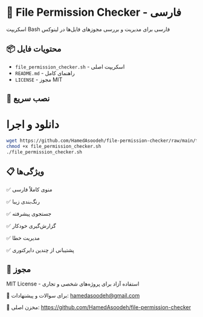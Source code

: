# 📂 File Permission Checker - فارسی

اسکریپت Bash فارسی برای مدیریت و بررسی مجوزهای فایل‌ها در لینوکس

## 📦 محتویات فایل

- `file_permission_checker.sh` - اسکریپت اصلی
- `README.md` - راهنمای کامل
- `LICENSE` - مجوز MIT

## 🚀 نصب سریع


# دانلود و اجرا
```bash
wget https://github.com/HamedAsoodeh/file-permission-checker/raw/main/file_permission_checker.sh
chmod +x file_permission_checker.sh
./file_permission_checker.sh

```


## 📋 ویژگی‌ها

✅ منوی کاملاً فارسی

✅ رنگ‌بندی زیبا

✅ جستجوی پیشرفته

✅ گزارش‌گیری خودکار

✅ مدیریت خطا

✅ پشتیبانی از چندین دایرکتوری



## 📜 مجوز
MIT License - استفاده آزاد برای پروژه‌های شخصی و تجاری

📧 برای سوالات و پیشنهادات: 
hamedasoodeh@gmail.com

🔗 مخزن اصلی:
https://github.com/HamedAsoodeh/file-permission-checker

